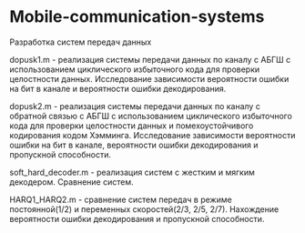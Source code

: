 # Mobile-communication-systems
Разработка систем передач данных


dopusk1.m - реализация системы передачи данных по каналу с АБГШ с использованием циклического избыточного кода для проверки целостности данных.
Исследование зависимости вероятности ошибки на бит в канале и вероятности ошибки декодирования.

dopusk2.m - реализация системы передачи данных по каналу с обратной связью с АБГШ с использованием циклического избыточного кода для проверки целостности данных и помехоустойчивого кодирования кодом Хэмминга.
Исследование зависимости вероятности ошибки на бит в канале, вероятности ошибки декодирования и пропускной способности.

soft_hard_decoder.m - реализация систем с жестким и мягким декодером.
Сравнение систем.

HARQ1_HARQ2.m - сравнение систем передач в режиме постоянной(1/2) и переменных скоростей(2/3, 2/5, 2/7). Нахождение вероятности ошибки декодирования и пропускной способности.
